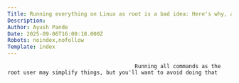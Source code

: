 ```yaml
---
Title: Running everything on Linux as root is a bad idea: Here's why, and what to do instead
Description: 
Author: Ayush Pande
Date: 2025-09-06T16:00:18.000Z
Robots: noindex,nofollow
Template: index
---
```


                                            Running all commands as the root user may simplify things, but you'll want to avoid doing that
                                        